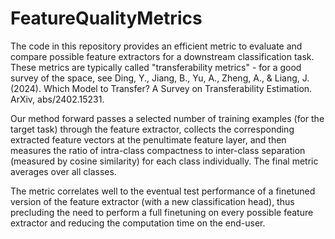 # FeatureQualityMetrics

The code in this repository provides an efficient metric to evaluate and compare possible feature extractors for a downstream classification task.  These metrics are typically called "transferability metrics" - for a good survey of the space, see Ding, Y., Jiang, B., Yu, A., Zheng, A., & Liang, J. (2024). Which Model to Transfer? A Survey on Transferability Estimation. ArXiv, abs/2402.15231.  

Our method forward passes a selected number of training examples (for the target task) through the feature extractor, collects the corresponding extracted feature vectors at the penultimate feature layer, and then measures the ratio of intra-class compactness to inter-class separation (measured by cosine similarity) for each class individually.  The final metric averages over all classes.

The metric correlates well to the eventual test performance of a finetuned version of the feature extractor (with a new classification head), thus precluding the need to perform a full finetuning on every possible feature extractor and reducing the computation time on the end-user.